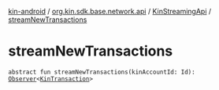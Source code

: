 [kin-android](../../index.md) / [org.kin.sdk.base.network.api](../index.md) / [KinStreamingApi](index.md) / [streamNewTransactions](./stream-new-transactions.md)

# streamNewTransactions

`abstract fun streamNewTransactions(kinAccountId: Id): `[`Observer`](../../org.kin.sdk.base.tools/-observer/index.md)`<`[`KinTransaction`](../../org.kin.sdk.base.stellar.models/-kin-transaction/index.md)`>`